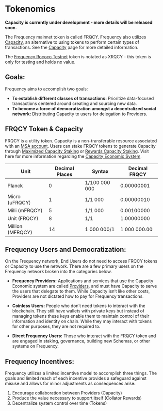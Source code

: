 # Tokenomics

**Capacity is currently under development - more details will be released soon.**

The Frequency mainnet token is called FRQCY.
Frequency also utilizes [Capacity](#capacity), an alternative to using tokens to perform certain types of transactions.
See the [Capacity](Capacity.md) page for more detailed information.

The [Frequency Rococo Testnet](../Networks/Overview.md) token is notated as XRQCY - this token is only for testing and holds no value.

## Goals:

Frequency aims to accomplish two goals:

* **To establish different classes of transactions:** Prioritize data-focused transactions centered around creating and sourcing new data.
* **To become a force of democratization amongst a decentralized social network:** Distributing Capacity to users for delegation to Providers.

## FRQCY Token & Capacity

FRQCY is a utility token. Capacity is a non-transferable resource associated with an [MSA account](#2-message-source-account-msa).
Users can stake FRQCY tokens to generate Capacity through [Maximized Capacity Staking](#2-maximized-capacity-staking-for-applications-and-services) or [Rewards Capacity Staking](#1-rewards-capacity-staking-for-users).
Visit here for more information regarding the [Capacity Economic System](Capacity.md).

| Unit   | Decimal Places | Syntax        | Decimal FRQCY |
| -----  | -------------- | ------------- | ------------- |
| Planck | 0	   	      | 1/100 000 000 | 0.00000001    |
| Micro (uFRQCY) | 1    	| 1/1 000		  | 0.00000010    |
| Milli (mFRQCY) | 5   	   | 1/1 000		  | 0.00100000    |
| Unit (FRQCY)   | 8   	   | 1/1			  | 1.00000000    |
| Million (MFRQCY) | 14		| 1 000 000/1	  | 1 000 000.00  |

## Frequency Users and Democratization:

On the Frequency network, End Users do not need to access FRQCY tokens or Capacity to use the network.
There are a few primary users on the Frequency network broken into the categories below.

* **Frequency Providers:**
Applications and services that use the Capacity Economic system are called [Providers](#provider), and must have Capacity to serve the users that delegate to them.
While Capacity isn’t like other costs, Providers are not dictated how to pay for Frequency transactions.

* **Coinless Users:**
People who don’t need tokens to interact with the blockchain.
They still have wallets with private keys but instead of managing tokens these keys enable them to maintain control of their information and identity on chain.
While they may interact with tokens for other purposes, they are not required to.

* **Direct Frequency Users:**
Those who interact with the FRQCY token and are engaged in staking, governance, building new Schemas, or other systems on Frequency.


## Frequency Incentives:
Frequency utilizes a limited incentive model to accomplish three things.
The goals and limited reach of each incentive provides a safeguard against misuse and allows for minor adjustments as consequences arise.

1. Encourage collaboration between Providers (Capacity)
2. Produce the value necessary to support itself (Collator Rewards)
3. Decentralize system control over time (Tokens)
